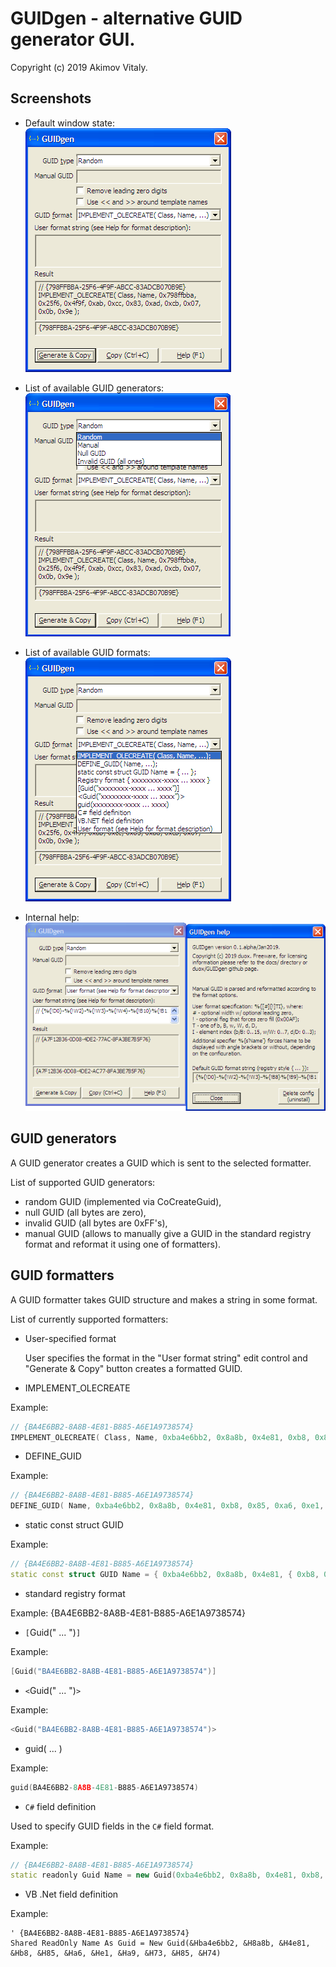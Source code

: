 GUIDgen - alternative GUID generator GUI.
==============================================

Copyright (c) 2019 Akimov Vitaly.

Screenshots
-----------------

* Default window state:<br/>
![Default window](https://github.com/duox/guidgen/blob/master/docs/images/screenshot01.png)

* List of available GUID generators:<br/>
![GUID generators](https://github.com/duox/guidgen/blob/master/docs/images/screenshot02.png)

* List of available GUID formats:<br/>
![GUID formats](https://github.com/duox/guidgen/blob/master/docs/images/screenshot03.png)

* Internal help:<br/>
![Help window](https://github.com/duox/guidgen/blob/master/docs/images/screenshot04.png)

GUID generators
-----------------

A GUID generator creates a GUID which is sent to the selected formatter.

List of supported GUID generators:
- random GUID (implemented via CoCreateGuid),
- null GUID (all bytes are zero),
- invalid GUID (all bytes are 0xFF's),
- manual GUID (allows to manually give a GUID in the standard registry format and reformat it using one of formatters).

GUID formatters
-----------------

A GUID formatter takes GUID structure and makes a string in some format.

List of currently supported formatters:
- User-specified format

  User specifies the format in the "User format string" edit control and "Generate & Copy" button creates a formatted GUID.


- IMPLEMENT_OLECREATE

Example:
```cpp
// {BA4E6BB2-8A8B-4E81-B885-A6E1A9738574}
IMPLEMENT_OLECREATE( Class, Name, 0xba4e6bb2, 0x8a8b, 0x4e81, 0xb8, 0x85, 0xa6, 0xe1, 0xa9, 0x73, 0x85, 0x74 );
```


- DEFINE_GUID

Example:
```cpp
// {BA4E6BB2-8A8B-4E81-B885-A6E1A9738574}
DEFINE_GUID( Name, 0xba4e6bb2, 0x8a8b, 0x4e81, 0xb8, 0x85, 0xa6, 0xe1, 0xa9, 0x73, 0x85, 0x74 );
```


- static const struct GUID

Example:
```cpp
// {BA4E6BB2-8A8B-4E81-B885-A6E1A9738574}
static const struct GUID Name = { 0xba4e6bb2, 0x8a8b, 0x4e81, { 0xb8, 0x85, 0xa6, 0xe1, 0xa9, 0x73, 0x85, 0x74 } };
```


- standard registry format

Example:
{BA4E6BB2-8A8B-4E81-B885-A6E1A9738574}


- `[`Guid(" ... ")`]`

Example:
```cpp
[Guid("BA4E6BB2-8A8B-4E81-B885-A6E1A9738574")]
```


- `<`Guid(" ... ")`>`

Example:
```cpp
<Guid("BA4E6BB2-8A8B-4E81-B885-A6E1A9738574")>
```


- guid( ... )

Example:
```cpp
guid(BA4E6BB2-8A8B-4E81-B885-A6E1A9738574)
```


- `C#` field definition

Used to specify GUID fields in the `C#` field format.

Example:
```cpp
// {BA4E6BB2-8A8B-4E81-B885-A6E1A9738574}
static readonly Guid Name = new Guid(0xba4e6bb2, 0x8a8b, 0x4e81, 0xb8, 0x85, 0xa6, 0xe1, 0xa9, 0x73, 0x85, 0x74);
```

- VB .Net field definition

Example:
```vbnet
' {BA4E6BB2-8A8B-4E81-B885-A6E1A9738574}
Shared ReadOnly Name As Guid = New Guid(&Hba4e6bb2, &H8a8b, &H4e81, &Hb8, &H85, &Ha6, &He1, &Ha9, &H73, &H85, &H74)
```
